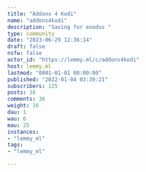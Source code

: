 ```yaml
---
title: "Addons 4 Kodi" 
name: "addons4kodi"
description: "Saving for exodus "
type: community
date: "2023-06-29 12:36:14"
draft: false
nsfw: false
actor_id: "https://lemmy.ml/c/addons4kodi"
host: lemmy.ml
lastmod: "0001-01-01 00:00:00"
published: "2022-01-04 03:39:21"
subscribers: 125
posts: 16
comments: 36
weight: 16
dau: 1
wau: 6
mau: 25
instances:
- "lemmy_ml"
tags: 
- "lemmy_ml"

---
```

